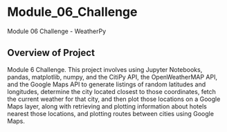 # Module_06_Challenge
Module 06 Challenge - WeatherPy

## Overview of Project
Module 6 Challenge. This project involves using Jupyter Notebooks, pandas, matplotlib, numpy, and the CitiPy API, the OpenWeatherMAP API, and the Google Maps API to generate listings of random latitudes and longitudes, determine the city located closest to those coordinates, fetch the current weather for that city, and then plot those locations on a Google Maps layer, along with retrieving and plotting information about hotels nearest those locations, and plotting routes between cities using Google Maps.
